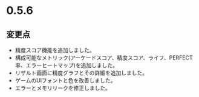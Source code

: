 # 0.5.6

## 変更点

- 精度スコア機能を追加しました。
- 構成可能なメトリック(アーケードスコア、精度スコア、ライフ、PERFECT率、エラーヒートマップ)を追加しました。
- リザルト画面に精度グラフとその詳細を追加しました。
- ゲームのUIフォントと色を改善しました。
- エラーとメモリリークを修正しました。

